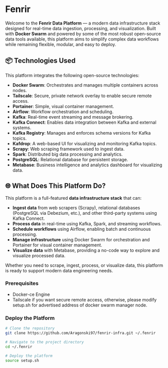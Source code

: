 # Fenrir

Welcome to the **Fenrir Data Platform** — a modern data infrastructure stack designed for real-time data ingestion, processing, and visualization. Built with **Docker Swarm** and powered by some of the most robust open-source data tools available, this platform aims to simplify complex data workflows while remaining flexible, modular, and easy to deploy.

## 📦 **Technologies Used**

This platform integrates the following open-source technologies:

- **Docker Swarm**: Orchestrates and manages multiple containers across nodes.
- **Tailscale**: Secure, private network overlay to enable secure remote access.
- **Portainer**: Simple, visual container management.
- **Airflow**: Workflow orchestration and scheduling.
- **Kafka**: Real-time event streaming and message brokering.
- **Kafka Connect**: Enables data integration between Kafka and external systems.
- **Kafka Registry**: Manages and enforces schema versions for Kafka topics.
- **Kafdrop**: A web-based UI for visualizing and monitoring Kafka topics.
- **Scrapy**: Web scraping framework used to ingest data.
- **Spark**: Distributed big data processing and analytics.
- **PostgreSQL**: Relational database for persistent storage.
- **Metabase**: Business intelligence and analytics dashboard for visualizing data.

## 🌐 **What Does This Platform Do?**

This platform is a full-featured **data infrastructure stack** that can:

- **Ingest data** from web scrapers (Scrapy), relational databases (PostgreSQL via Debezium, etc.), and other third-party systems using Kafka Connect.
- **Process data** in real-time using Kafka, Spark, and streaming workflows.
- **Schedule workflows** using Airflow, enabling batch and continuous processing.
- **Manage infrastructure** using Docker Swarm for orchestration and Portainer for visual container management.
- **Visualize data** with Metabase, providing a no-code way to explore and visualize processed data.

Whether you need to scrape, ingest, process, or visualize data, this platform is ready to support modern data engineering needs.

### **Prerequisites**
- Docker-ce Engine
- Tailscale if you want secure remote access, otherwise, please modify setup.sh for advertised address of docker swarm manager node.

### **Deploy the Platform**
```bash
# Clone the repository
git clone https://github.com/Aragonski97/fenrir-infra.git ~/.fenrir

# Navigate to the project directory
cd ~/.fenrir

# Deploy the platform
source setup.sh
```
